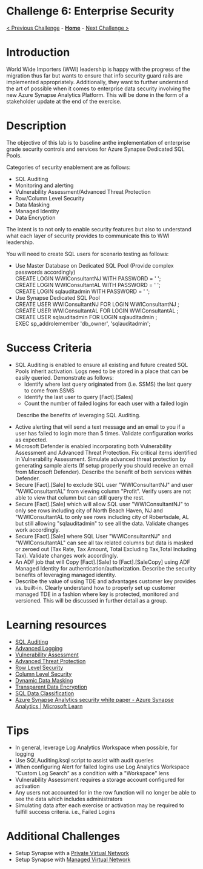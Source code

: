 # Challenge 6: Enterprise Security

[< Previous Challenge](./Challenge-05.md) - **[Home](../README.md)** - [Next Challenge >](./Challenge-07.md)

# Introduction

World Wide Importers (WWI) leadership is happy with the progress of the migration thus far but wants to ensure that info security guard rails are implemented appropriately. Additionally, they want to further understand the art of possible when it comes to enterprise data security involving the new Azure Synapse Analytics Platform. This will be done in the form of a stakeholder update at the end of the exercise.

# Description

The objective of this lab is to baseline anthe implementation of enterprise grade security controls and services for Azure Synapse Dedicated SQL Pools.

Categories of security enablement are as follows:

- SQL Auditing
- Monitoring and alerting
- Vulnerability Assessment/Advanced Threat Protection
- Row/Column Level Security
- Data Masking
- Managed Identity
- Data Encryption

The intent is to not only to enable security features but also to understand what each layer of security provides to communicate this to WWI leadership.

You will need to create SQL users for scenario testing as follows:

- Use Master Database on Dedicated SQL Pool (Provide complex passwords accordingly) \
 CREATE LOGIN WWIConsultantNJ WITH PASSWORD = ' '; \
 CREATE LOGIN WWIConsultantAL WITH PASSWORD = ' '; \
 CREATE LOGIN sqlauditadmin WITH PASSWORD = ' '; 
- Use Synapse Dedicated SQL Pool \
 CREATE USER WWIConsultantNJ FOR LOGIN WWIConsultantNJ ; \
 CREATE USER WWIConsultantAL FOR LOGIN WWIConsultantAL ; \
 CREATE USER sqlauditadmin FOR LOGIN sqlauditadmin ; \
 EXEC sp\_addrolemember 'db\_owner', 'sqlauditadmin'; 

# Success Criteria

- SQL Auditing is enabled to ensure all existing and future created SQL Pools inherit activation. Logs need to be stored in a place that can be easily queried. Demonstrate as follows:
  - Identify where last query originated from (i.e. SSMS) the last query to come from SSMS
  - Identify the last user to query [Fact].[Sales]
  - Count the number of failed logins for each user with a failed login

&nbsp; &nbsp; &nbsp; &nbsp;Describe the benefits of leveraging SQL Auditing.
- Active alerting that will send a text message and an email to you if a user has failed to login more than 5 times. Validate configuration works as expected.
- Microsoft Defender is enabled incorporating both Vulnerability Assessment and Advanced Threat Protection. Fix critical items identified in Vulnerability Assessment. Simulate advanced threat protection by generating sample alerts (If setup properly you should receive an email from Microsoft Defender). Describe the benefit of both services within Defender.
- Secure [Fact].[Sale] to exclude SQL user "WWIConsultantNJ" and user "WWIConsultantAL" from viewing column "Profit". Verify users are not able to view that column but can still query the rest.
- Secure [Fact].[Sale] which will allow SQL user "WWIConsultantNJ" to only see rows including city of North Beach Haven, NJ and "WWIConsultantAL to only see rows including city of Robertsdale, AL but still allowing "sqlauditadmin" to see all the data. Validate changes work accordingly.
- Secure [Fact].[Sale] where SQL User "WWIConsultantNJ" and "WWIConsultantAL" can see all tax related columns but data is masked or zeroed out (Tax Rate, Tax Amount, Total Excluding Tax,Total Including Tax). Validate changes work accordingly.
- An ADF job that will Copy [Fact].[Sale] to [Fact].[SaleCopy] using ADF Managed Identity for authentication/authorization. Describe the security benefits of leveraging managed identity.
- Describe the value of using TDE and advantages customer key provides vs. built-in. Clearly understand how to properly set up customer managed TDE in a fashion where key is protected, monitored and versioned. This will be discussed in further detail as a group.

# Learning resources

- [SQL Auditing](https://docs.microsoft.com/en-us/azure/azure-sql/database/auditing-overview?view=azuresql)
- [Advanced Logging](https://learn.microsoft.com/en-us/azure/azure-monitor/alerts/alerts-create-new-alert-rule?tabs=metric)
- [Vulnerability Assessment](https://learn.microsoft.com/en-us/azure/azure-sql/database/sql-vulnerability-assessment?view=azuresql&tabs=azure-powershell)
- [Advanced Threat Protection](https://docs.microsoft.com/en-us/azure/azure-sql/database/threat-detection-overview?view=azuresql)
- [Row Level Security](https://docs.microsoft.com/en-us/sql/relational-databases/security/row-level-security?view=sql-server-ver16)
- [Column Level Security](https://docs.microsoft.com/en-us/azure/synapse-analytics/sql-data-warehouse/column-level-security)
- [Dynamic Data Masking](https://docs.microsoft.com/en-us/azure/azure-sql/database/dynamic-data-masking-overview?view=azuresql)
- [Transparent Data Encryption](https://docs.microsoft.com/en-us/azure/azure-sql/database/transparent-data-encryption-tde-overview?view=azuresql&tabs=azure-portal)
- [SQL Data Classification](https://docs.microsoft.com/en-us/azure/azure-sql/database/data-discovery-and-classification-overview?view=azuresql)
- [Azure Synapse Analytics security white paper - Azure Synapse Analytics | Microsoft Learn](https://learn.microsoft.com/en-us/azure/synapse-analytics/guidance/security-white-paper-introduction)

# Tips

- In general, leverage Log Analytics Workspace when possible, for logging
- Use SQLAuditing.ksql script to assist with audit queries
- When configuring Alert for failed logins use Log Analytics Workspace "Custom Log Search" as a condition with a "Workspace" lens
- Vulnerability Assessment requires a storage account configured for activation
- Any users not accounted for in the row function will no longer be able to see the data which includes administrators
- Simulating data after each exercise or activation may be required to fulfill success criteria. i.e., Failed Logins

# Additional Challenges

- Setup Synapse with a [Private Virtual Network](https://techcommunity.microsoft.com/t5/azure-architecture-blog/understanding-azure-synapse-private-endpoints/ba-p/2281463)
- Setup Synapse with [Managed Virtual Network](https://docs.microsoft.com/en-us/azure/synapse-analytics/security/synapse-workspace-managed-vnet)

